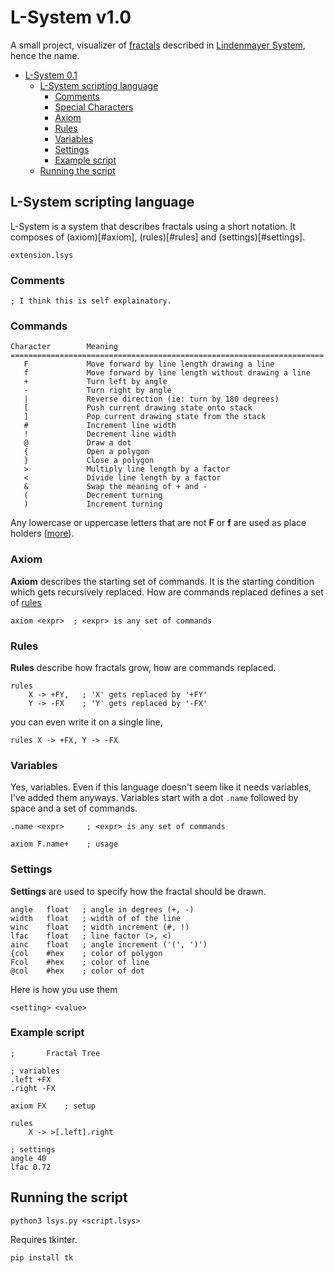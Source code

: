 # L-System v1.0

A small project, visualizer of [fractals](https://en.wikipedia.org/wiki/Fractal) described in [Lindenmayer System](https://en.wikipedia.org/wiki/L-system), hence the name.

- [L-System 0.1](#l-system-01)
  - [L-System scripting language](#l-system-scripting-language)
    - [Comments](#comments)
    - [Special Characters](#commands)
    - [Axiom](#axiom)
    - [Rules](#rules)
    - [Variables](#variables)
    - [Settings](#settings)
    - [Example script](#example-script)
  - [Running the script](#running-the-script)

## L-System scripting language

L-System is a system that describes fractals using a short notation. It composes of (axiom)[#axiom], (rules)[#rules] and (settings)[#settings].

```
extension.lsys
```

### Comments

```
; I think this is self explainatory.
```

### Commands

```
Character        Meaning
======================================================================
   F             Move forward by line length drawing a line
   f             Move forward by line length without drawing a line
   +             Turn left by angle
   -             Turn right by angle
   |             Reverse direction (ie: turn by 180 degrees)
   [             Push current drawing state onto stack
   ]             Pop current drawing state from the stack
   #             Increment line width
   !             Decrement line width
   @             Draw a dot
   {             Open a polygon
   }             Close a polygon
   >             Multiply line length by a factor
   <             Divide line length by a factor
   &             Swap the meaning of + and -
   (             Decrement turning
   )             Increment turning
```

Any lowercase or uppercase letters that are not __F__ or __f__ are used as place holders ([more](#rules)).

### Axiom

__Axiom__ describes the starting set of commands. It is the starting condition which gets recursively replaced. How are commands replaced defines a set of [rules](#rules)

```
axiom <expr>  ; <expr> is any set of commands
```

### Rules

__Rules__ describe how fractals grow, how are commands replaced.

```
rules
    X -> +FY,   ; 'X' gets replaced by '+FY'
    Y -> -FX    ; 'Y' gets replaced by '-FX'
```

you can even write it on a single line,

```
rules X -> +FX, Y -> -FX
```

### Variables

Yes, variables. Even if this language doesn't seem like it needs variables, I've added them anyways.
Variables start with a dot ``.name`` followed by space and a set of commands.

```
.name <expr>     ; <expr> is any set of commands

axiom F.name+    ; usage
```

### Settings

__Settings__ are used to specify how the fractal should be drawn.

```
angle   float   ; angle in degrees (+, -)
width   float   ; width of of the line
winc    float   ; width increment (#, !)
lfac    float   ; line factor (>, <)
ainc    float   ; angle increment ('(', ')')
{col    #hex    ; color of polygon
Fcol    #hex    ; color of line
@col    #hex    ; color of dot
```

Here is how you use them

```
<setting> <value>
```

### Example script

```
;       Fractal Tree

; variables
.left +FX
.right -FX

axiom FX    ; setup

rules
    X -> >[.left].right

; settings
angle 40
lfac 0.72
```

## Running the script

```shell
python3 lsys.py <script.lsys>
```

Requires tkinter.

```shell
pip install tk
```
